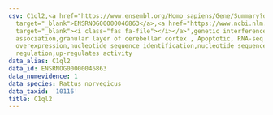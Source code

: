 ```yaml
---
csv: C1ql2,<a href="https://www.ensembl.org/Homo_sapiens/Gene/Summary?db=core;g=ENSRNOG00000046863"
  target="_blank">ENSRNOG00000046863</a>,<a href="https://www.ncbi.nlm.nih.gov/pubmed/30467350"
  target="_blank"><i class="fas fa-file"></i></a>",genetic interference,functional
  association,granular layer of cerebellar cortex , Apoptotic, RNA-seq assay, hsf-1
  overexpression,nucleotide sequence identification,nucleotide sequence identification,transcriptional
  regulation,up-regulates activity
data_alias: C1ql2
data_id: ENSRNOG00000046863
data_numevidence: 1
data_species: Rattus norvegicus
data_taxid: '10116'
title: C1ql2
---
```


